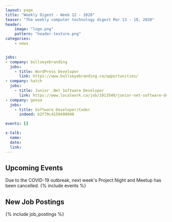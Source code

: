 ```yaml
---
layout: page
title: "Weekly Digest - Week 12 - 2020"
teaser: "The weekly computer technology digest Mar 13 - 19, 2020"
header:
    image: "logo.png"
    pattern: "header-texture.png"
categories:
    - news


jobs:
- company: bullseyebranding
  jobs:
    - title: WordPress Developer
      link: https://www.bullseyebranding.ca/opportunities/
- company: hatch
  jobs:
    - title: Junior .Net Software Developer
      link: https://www.localwork.ca/job/1013540/junior-net-software-developer/
- company: genoa
  jobs:
    - title: Software Developer/Coder
      indeed: b2f79c4150498940

events: []

x-talk:
  name:
  date:
  link:
---
```


## Upcoming Events
Due to the COVID-19 outbreak, next week's Project Night and Meetup has been cancelled.
{% include events %}

## New Job Postings
{% include job_postings %}
